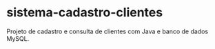 # sistema-cadastro-clientes
Projeto de cadastro e consulta de clientes com Java e banco de dados MySQL.
